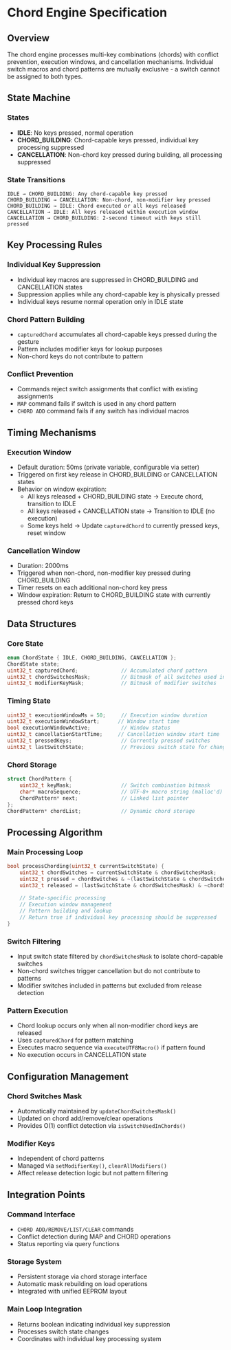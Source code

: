 # Chord Engine Specification

## Overview

The chord engine processes multi-key combinations (chords) with conflict prevention, execution windows, and cancellation mechanisms. Individual switch macros and chord patterns are mutually exclusive - a switch cannot be assigned to both types.

## State Machine

### States
- **IDLE**: No keys pressed, normal operation
- **CHORD_BUILDING**: Chord-capable keys pressed, individual key processing suppressed
- **CANCELLATION**: Non-chord key pressed during building, all processing suppressed

### State Transitions
```
IDLE → CHORD_BUILDING: Any chord-capable key pressed
CHORD_BUILDING → CANCELLATION: Non-chord, non-modifier key pressed
CHORD_BUILDING → IDLE: Chord executed or all keys released
CANCELLATION → IDLE: All keys released within execution window
CANCELLATION → CHORD_BUILDING: 2-second timeout with keys still pressed
```

## Key Processing Rules

### Individual Key Suppression
- Individual key macros are suppressed in CHORD_BUILDING and CANCELLATION states
- Suppression applies while any chord-capable key is physically pressed
- Individual keys resume normal operation only in IDLE state

### Chord Pattern Building
- `capturedChord` accumulates all chord-capable keys pressed during the gesture
- Pattern includes modifier keys for lookup purposes
- Non-chord keys do not contribute to pattern

### Conflict Prevention
- Commands reject switch assignments that conflict with existing assignments
- `MAP` command fails if switch is used in any chord pattern
- `CHORD ADD` command fails if any switch has individual macros

## Timing Mechanisms

### Execution Window
- Default duration: 50ms (private variable, configurable via setter)
- Triggered on first key release in CHORD_BUILDING or CANCELLATION states
- Behavior on window expiration:
  - All keys released + CHORD_BUILDING state → Execute chord, transition to IDLE
  - All keys released + CANCELLATION state → Transition to IDLE (no execution)
  - Some keys held → Update `capturedChord` to currently pressed keys, reset window

### Cancellation Window
- Duration: 2000ms
- Triggered when non-chord, non-modifier key pressed during CHORD_BUILDING
- Timer resets on each additional non-chord key press
- Window expiration: Return to CHORD_BUILDING state with currently pressed chord keys

## Data Structures

### Core State
```cpp
enum ChordState { IDLE, CHORD_BUILDING, CANCELLATION };
ChordState state;
uint32_t capturedChord;              // Accumulated chord pattern
uint32_t chordSwitchesMask;          // Bitmask of all switches used in chords
uint32_t modifierKeyMask;            // Bitmask of modifier switches
```

### Timing State
```cpp
uint32_t executionWindowMs = 50;     // Execution window duration
uint32_t executionWindowStart;      // Window start time
bool executionWindowActive;          // Window status
uint32_t cancellationStartTime;     // Cancellation window start time
uint32_t pressedKeys;                // Currently pressed switches
uint32_t lastSwitchState;            // Previous switch state for change detection
```

### Chord Storage
```cpp
struct ChordPattern {
    uint32_t keyMask;                // Switch combination bitmask
    char* macroSequence;             // UTF-8+ macro string (malloc'd)
    ChordPattern* next;              // Linked list pointer
};
ChordPattern* chordList;             // Dynamic chord storage
```

## Processing Algorithm

### Main Processing Loop
```cpp
bool processChording(uint32_t currentSwitchState) {
    uint32_t chordSwitches = currentSwitchState & chordSwitchesMask;
    uint32_t pressed = chordSwitches & ~(lastSwitchState & chordSwitchesMask);
    uint32_t released = (lastSwitchState & chordSwitchesMask) & ~chordSwitches;
    
    // State-specific processing
    // Execution window management
    // Pattern building and lookup
    // Return true if individual key processing should be suppressed
}
```

### Switch Filtering
- Input switch state filtered by `chordSwitchesMask` to isolate chord-capable switches
- Non-chord switches trigger cancellation but do not contribute to patterns
- Modifier switches included in patterns but excluded from release detection

### Pattern Execution
- Chord lookup occurs only when all non-modifier chord keys are released
- Uses `capturedChord` for pattern matching
- Executes macro sequence via `executeUTF8Macro()` if pattern found
- No execution occurs in CANCELLATION state

## Configuration Management

### Chord Switches Mask
- Automatically maintained by `updateChordSwitchesMask()`
- Updated on chord add/remove/clear operations
- Provides O(1) conflict detection via `isSwitchUsedInChords()`

### Modifier Keys
- Independent of chord patterns
- Managed via `setModifierKey()`, `clearAllModifiers()`
- Affect release detection logic but not pattern filtering

## Integration Points

### Command Interface
- `CHORD ADD/REMOVE/LIST/CLEAR` commands
- Conflict detection during MAP and CHORD operations
- Status reporting via query functions

### Storage System
- Persistent storage via chord storage interface
- Automatic mask rebuilding on load operations
- Integrated with unified EEPROM layout

### Main Loop Integration
- Returns boolean indicating individual key suppression
- Processes switch state changes
- Coordinates with individual key processing system
